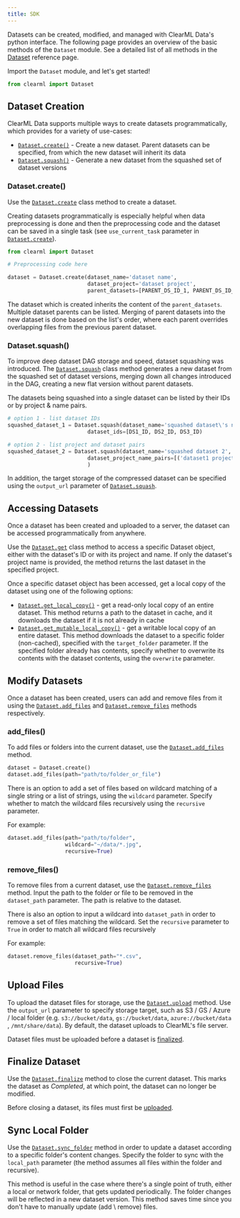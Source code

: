 ```yaml
---
title: SDK
---
```



Datasets can be created, modified, and managed with ClearML Data's python interface. The following page provides an overview
of the basic methods of the `Dataset` module. See a detailed list of all methods in the [Dataset](../references/sdk/dataset.md) 
reference page.

Import the `Dataset` module, and let's get started!

```python
from clearml import Dataset
```

## Dataset Creation 

ClearML Data supports multiple ways to create datasets programmatically, which provides for a variety of use-cases:
* [`Dataset.create()`](#datasetcreate) - Create a new dataset. Parent datasets can be specified, from which the new dataset 
  will inherit its data
* [`Dataset.squash()`](#datasetsquash)  - Generate a new dataset from the squashed set of dataset versions

### Dataset.create()

Use the [`Dataset.create`](../references/sdk/dataset.md#datasetcreate) class method to create a dataset.

Creating datasets programmatically is especially helpful when data preprocessing is done and then the 
preprocessing code and the dataset can be saved in a single task (see `use_current_task` parameter in [`Dataset.create`](../references/sdk/dataset.md#datasetcreate)).  

```python
from clearml import Dataset

# Preprocessing code here

dataset = Dataset.create(dataset_name='dataset name',
                         dataset_project='dataset project', 
                         parent_datasets=[PARENT_DS_ID_1, PARENT_DS_ID_2])
```

The dataset which is created inherits the content of the `parent_datasets`. Multiple dataset parents can
be listed. Merging of parent datasets into the new dataset is done based on the list's order, where each parent 
overrides overlapping files from the previous parent dataset.

### Dataset.squash()

To improve deep dataset DAG storage and speed, dataset squashing was introduced. The [`Dataset.squash`](../references/sdk/dataset.md#datasetsquash) 
class method generates a new dataset from the squashed set of dataset versions, merging down all changes introduced in 
the DAG, creating a new flat version without parent datasets.

The datasets being squashed into a single dataset can be listed by their IDs or by project & name pairs. 

```python
# option 1 - list dataset IDs
squashed_dataset_1 = Dataset.squash(dataset_name='squashed dataset\'s name',
                         dataset_ids=[DS1_ID, DS2_ID, DS3_ID)

# option 2 - list project and dataset pairs 
squashed_dataset_2 = Dataset.squash(dataset_name='squashed dataset 2',
                         dataset_project_name_pairs=[('dataset1 project', 'dataset1 name'), ('dataset2 project', 'dataset2 name')]
                         )
```

In addition, the target storage of the compressed dataset can be specified using the `output_url` parameter of [`Dataset.squash`](../references/sdk/dataset.md#datasetsquash).

## Accessing Datasets
Once a dataset has been created and uploaded to a server, the dataset can be accessed programmatically from anywhere. 

Use the [`Dataset.get`](../references/sdk/dataset.md#datasetget) class method to access a specific Dataset object, either 
with the dataset's ID or with its project and name. If only the dataset's project name is provided, the method returns the 
last dataset in the specified project.

Once a specific dataset object has been accessed, get a local copy of the dataset using one of the following options:
* [`Dataset.get_local_copy()`](../references/sdk/dataset.md#get_local_copy) - get a read-only local copy of an entire dataset. 
  This method returns a path to the dataset in cache, and it downloads the dataset if it is not already in cache
* [`Dataset.get_mutable_local_copy()`](../references/sdk/dataset.md#get_mutable_local_copy) - get a writable local copy 
of an entire dataset. This method downloads the dataset to a specific folder (non-cached), specified with the `target_folder` parameter. If 
the specified folder already has contents, specify whether to overwrite its contents with the dataset contents, using the `overwrite` parameter.
   
## Modify Datasets

Once a dataset has been created, users can add and remove files from it using the [`Dataset.add_files`](#add_files) 
and [`Dataset.remove_files`](#remove_files) methods respectively. 

### add_files()

To add files or folders into the current dataset, use the [`Dataset.add_files`](../references/sdk/dataset.md#add_files) 
method.  

```python
dataset = Dataset.create()
dataset.add_files(path="path/to/folder_or_file")
```

There is an option to add a set of files based on wildcard matching of a single string or a list of strings, using the 
`wildcard` parameter. Specify whether to match the wildcard files recursively using the `recursive` parameter.

For example:

```python
dataset.add_files(path="path/to/folder",
                  wildcard="~/data/*.jpg",
                  recursive=True)
```
 
### remove_files()
To remove files from a current dataset, use the [`Dataset.remove_files`](../references/sdk/dataset.md#remove_files) method.
Input the path to the folder or file to be removed in the `dataset_path` parameter. The path is relative to the dataset. 

There is also an option to input a wildcard into `dataset_path` in order to remove a set of files matching the wildcard. 
Set the `recursive` parameter to `True` in order to match all wildcard files recursively

For example:

```python
dataset.remove_files(dataset_path="*.csv", 
                     recursive=True)
```

## Upload Files

To upload the dataset files for storage, use the [`Dataset.upload`](../references/sdk/dataset.md#upload) method. 
Use the `output_url` parameter to specify storage target, such as S3 / GS / Azure / local folder (e.g. `s3://bucket/data`, `gs://bucket/data`, `azure://bucket/data` , `/mnt/share/data`). 
By default, the dataset uploads to ClearML's file server. 

Dataset files must be uploaded before a dataset is [finalized](#finalize-dataset). 


## Finalize Dataset

Use the [`Dataset.finalize`](../references/sdk/dataset.md#finalize) method to close the current dataset. This marks the 
dataset as *Completed*, at which point, the dataset can no longer be modified. 

Before closing a dataset, its files must first be [uploaded](#upload-files).


## Sync Local Folder

Use the [`Dataset.sync_folder`](../references/sdk/dataset.md#sync_folder) method in order to update a dataset according
to a specific folder's content changes. Specify the folder to sync with the `local_path` parameter (the method assumes all files within the folder and recursive). 

This method is useful in the case where there's a single point of truth, either a local or network folder, that gets updated periodically. 
The folder changes will be reflected in a new dataset version. This method saves time since you don't have to manually 
update (add \ remove) files.
